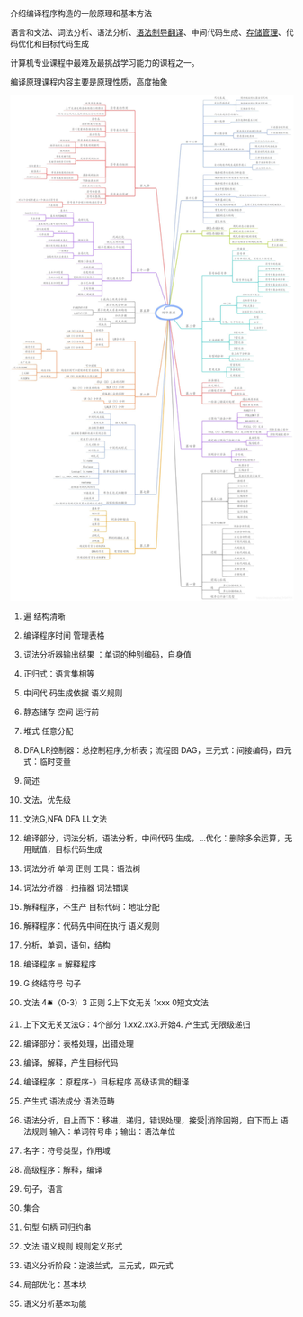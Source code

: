 

介绍编译程序构造的一般原理和基本方法

语言和文法、词法分析、语法分析、[语法制导翻译](https://baike.baidu.com/item/语法制导翻译)、中间代码生成、[存储管理](https://baike.baidu.com/item/存储管理/9827115)、代码优化和目标代码生成

计算机专业课程中最难及最挑战学习能力的课程之一。

编译原理课程内容主要是原理性质，高度抽象

![](20200211221216400.jpeg)





1. 遍 结构清晰
2. 编译程序时间 管理表格
3. 词法分析器输出结果  ：单词的种别编码，自身值
4. 正归式：语言集相等
5. 中间代 码生成依据 语义规则
6. 静态储存 空间 运行前
7. 堆式 任意分配

1. DFA,LR控制器：总控制程序,分析表；流程图 DAG，三元式：间接编码，四元式：临时变量
2. 简述
3. 文法，优先级
4. 文法G,NFA DFA LL文法

1. 编译部分，词法分析，语法分析，中间代码	生成，...优化：删除多余运算，无用赋值，目标代码生成
2. 词法分析 单词 正则 工具：语法树
3. 词法分析器：扫描器 词法错误
4. 解释程序，不生产 目标代码：地址分配
5. 解释程序：代码先中间在执行 语义规则
6. 分析，单词，语句，结构
7. 编译程序 = 解释程序
8. G 终结符号 句子
9. 文法 4🛎（0-3）3 正则 2上下文无关 1xxx 0短文文法
10. 上下文无关文法G：4个部分 1.xx2.xx3.开始4. 产生式 无限级递归

1. 编译部分：表格处理，出错处理
2. 编译，解释，产生目标代码
3. 编译程序 ：原程序-》目标程序 高级语言的翻译
4. 产生式 语法成分 语法范畴
5. 语法分析，自上而下：移进，递归，错误处理，接受|消除回朔，自下而上 语法规则  输入：单词符号串；输出：语法单位
6. 名字：符号类型，作用域
7. 高级程序：解释，编译



1. 句子，语言
2. 集合
3. 句型 句柄  可归约串
4. 文法 语义规则 规则定义形式
5. 语义分析阶段：逆波兰式，三元式，四元式
6. 局部优化：基本块
7. 语义分析基本功能